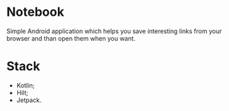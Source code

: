 # Notebook

Simple Android application which helps you save interesting links from your browser and than open them when you want.

# Stack
 - Kotlin;
 - Hilt;
 - Jetpack.
